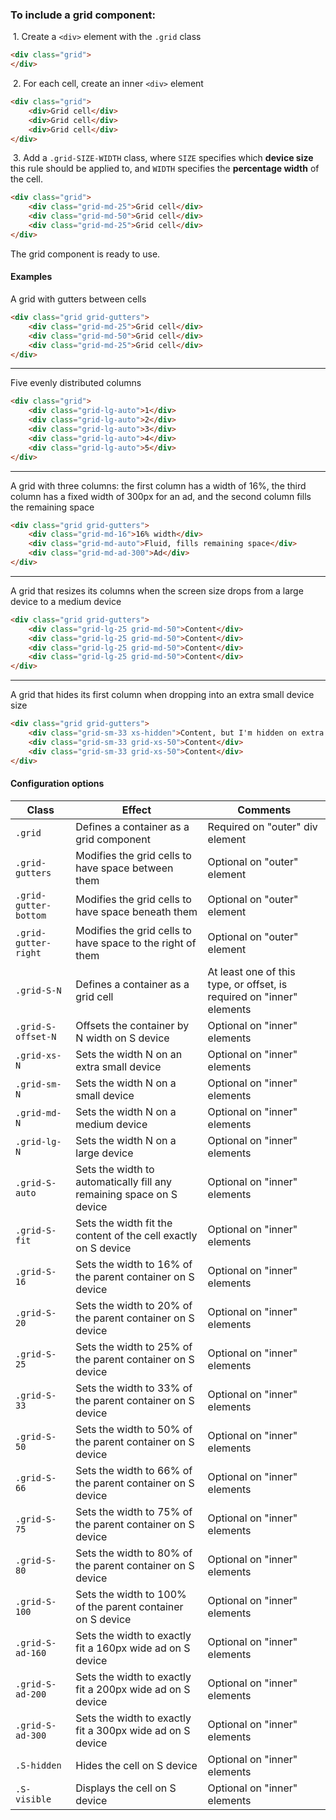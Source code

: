 ### To include a grid component:

&nbsp;1. Create a `<div>` element with the `.grid` class

```html
<div class="grid">
</div>
```

&nbsp;2. For each cell, create an inner `<div>` element

```html
<div class="grid">
    <div>Grid cell</div>
    <div>Grid cell</div>
    <div>Grid cell</div>
</div>
```

&nbsp;3. Add a `.grid-SIZE-WIDTH` class, where `SIZE` specifies which **device size** this rule should be applied to, and `WIDTH`
specifies the **percentage width** of the cell.

```html
<div class="grid">
    <div class="grid-md-25">Grid cell</div>
    <div class="grid-md-50">Grid cell</div>
    <div class="grid-md-25">Grid cell</div>
</div>
```

The grid component is ready to use.

#### Examples

A grid with gutters between cells

```html
<div class="grid grid-gutters">
    <div class="grid-md-25">Grid cell</div>
    <div class="grid-md-50">Grid cell</div>
    <div class="grid-md-25">Grid cell</div>
</div>
```

---

Five evenly distributed columns

```html
<div class="grid">
    <div class="grid-lg-auto">1</div>
    <div class="grid-lg-auto">2</div>
    <div class="grid-lg-auto">3</div>
    <div class="grid-lg-auto">4</div>
    <div class="grid-lg-auto">5</div>
</div>
```

---

A grid with three columns: the first column has a width of 16%, the third column has a fixed width of 300px for an ad,
and the second column fills the remaining space

```html
<div class="grid grid-gutters">
    <div class="grid-md-16">16% width</div>
    <div class="grid-md-auto">Fluid, fills remaining space</div>
    <div class="grid-md-ad-300">Ad</div>
</div>
```

---

A grid that resizes its columns when the screen size drops from a large device to a medium device

```html
<div class="grid grid-gutters">
    <div class="grid-lg-25 grid-md-50">Content</div>
    <div class="grid-lg-25 grid-md-50">Content</div>
    <div class="grid-lg-25 grid-md-50">Content</div>
    <div class="grid-lg-25 grid-md-50">Content</div>
</div>
```

---

A grid that hides its first column when dropping into an extra small device size

```html
<div class="grid grid-gutters">
    <div class="grid-sm-33 xs-hidden">Content, but I'm hidden on extra small</div>
    <div class="grid-sm-33 grid-xs-50">Content</div>
    <div class="grid-sm-33 grid-xs-50">Content</div>
</div>
```

#### Configuration options

Class | Effect | Comments
--- | --- | ---
`.grid` | Defines a container as a grid component | Required on "outer" div element
`.grid-gutters` | Modifies the grid cells to have space between them | Optional on "outer" element
`.grid-gutter-bottom` | Modifies the grid cells to have space beneath them | Optional on "outer" element
`.grid-gutter-right` | Modifies the grid cells to have space to the right of them | Optional on "outer" element
`.grid-S-N` | Defines a container as a grid cell | At least one of this type, or offset, is required on "inner" elements
`.grid-S-offset-N` | Offsets the container by N width on S device | Optional on "inner" elements
`.grid-xs-N` | Sets the width N on an extra small device | Optional on "inner" elements
`.grid-sm-N` | Sets the width N on a small device | Optional on "inner" elements
`.grid-md-N` | Sets the width N on a medium device | Optional on "inner" elements
`.grid-lg-N` | Sets the width N on a large device | Optional on "inner" elements
`.grid-S-auto` | Sets the width to automatically fill any remaining space on S device | Optional on "inner" elements
`.grid-S-fit` | Sets the width fit the content of the cell exactly on S device | Optional on "inner" elements
`.grid-S-16` | Sets the width to 16% of the parent container on S device | Optional on "inner" elements
`.grid-S-20` | Sets the width to 20% of the parent container on S device | Optional on "inner" elements
`.grid-S-25` | Sets the width to 25% of the parent container on S device | Optional on "inner" elements
`.grid-S-33` | Sets the width to 33% of the parent container on S device | Optional on "inner" elements
`.grid-S-50` | Sets the width to 50% of the parent container on S device | Optional on "inner" elements
`.grid-S-66` | Sets the width to 66% of the parent container on S device | Optional on "inner" elements
`.grid-S-75` | Sets the width to 75% of the parent container on S device | Optional on "inner" elements
`.grid-S-80` | Sets the width to 80% of the parent container on S device | Optional on "inner" elements
`.grid-S-100` | Sets the width to 100% of the parent container on S device | Optional on "inner" elements
`.grid-S-ad-160` | Sets the width to exactly fit a 160px wide ad on S device | Optional on "inner" elements
`.grid-S-ad-200` | Sets the width to exactly fit a 200px wide ad on S device | Optional on "inner" elements
`.grid-S-ad-300` | Sets the width to exactly fit a 300px wide ad on S device | Optional on "inner" elements
`.S-hidden` | Hides the cell on S device | Optional on "inner" elements
`.S-visible` | Displays the cell on S device | Optional on "inner" elements
